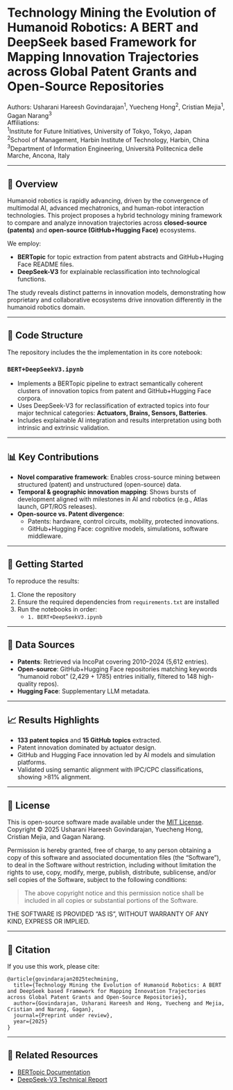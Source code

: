 # Technology Mining the Evolution of Humanoid Robotics: A BERT and DeepSeek based Framework for Mapping Innovation Trajectories across Global Patent Grants and Open-Source Repositories

Authors: Usharani Hareesh Govindarajan<sup>1</sup>, Yuecheng Hong<sup>2</sup>, Cristian Mejia<sup>1</sup>, Gagan Narang<sup>3</sup>  
Affiliations:  
<sup>1</sup>Institute for Future Initiatives, University of Tokyo, Tokyo, Japan  
 <sup>2</sup>School of Management, Harbin Institute of Technology, Harbin, China  
 <sup>3</sup>Department of Information Engineering, Università Politecnica delle Marche, Ancona, Italy  

---

## 🧠 Overview

Humanoid robotics is rapidly advancing, driven by the convergence of multimodal AI, advanced mechatronics, and human-robot interaction technologies. This project proposes a hybrid technology mining framework to compare and analyze innovation trajectories across **closed-source (patents)** and **open-source (GitHub+Hugging Face)** ecosystems.

We employ:
- **BERTopic** for topic extraction from patent abstracts and GitHub+Huging Face README files.
- **DeepSeek-V3** for explainable reclassification into technological functions.

The study reveals distinct patterns in innovation models, demonstrating how proprietary and collaborative ecosystems drive innovation differently in the humanoid robotics domain.

---

## 📁 Code Structure

The repository includes the the implementation in its core notebook:

### `BERT+DeepSeekV3.ipynb`
- Implements a BERTopic pipeline to extract semantically coherent clusters of innovation topics from patent and GitHub+Hugging Face corpora.
- Uses DeepSeek-V3 for reclassification of extracted topics into four major technical categories: **Actuators, Brains, Sensors, Batteries**.
- Includes explainable AI integration and results interpretation using both intrinsic and extrinsic validation.

---

## 📊 Key Contributions

- **Novel comparative framework**: Enables cross-source mining between structured (patent) and unstructured (open-source) data.
- **Temporal & geographic innovation mapping**: Shows bursts of development aligned with milestones in AI and robotics (e.g., Atlas launch, GPT/ROS releases).
- **Open-source vs. Patent divergence**: 
  - Patents: hardware, control circuits, mobility, protected innovations.
  - GitHub+Hugging Face: cognitive models, simulations, software middleware.

---

## 🚀 Getting Started

To reproduce the results:

1. Clone the repository
2. Ensure the required dependencies from `requirements.txt` are installed
3. Run the notebooks in order:
   - `1. BERT+DeepSeekV3.ipynb`

---

## 📌 Data Sources

- **Patents**: Retrieved via IncoPat covering 2010–2024 (5,612 entries).
- **Open-source**: GitHub+Hugging Face repositories matching keywords “humanoid robot” (2,429 + 1785) entries initially, filtered to 148 high-quality repos).
- **Hugging Face**: Supplementary LLM metadata.

---

## 📈 Results Highlights

- **133 patent topics** and **15 GitHub topics** extracted.
- Patent innovation dominated by actuator design.
- GitHub and Hugging Face innovation led by AI models and simulation platforms.
- Validated using semantic alignment with IPC/CPC classifications, showing >81% alignment.

---

## 📜 License

This is open-source software made available under the [MIT License](LICENSE).  
Copyright © 2025 Usharani Hareesh Govindarajan, Yuecheng Hong, Cristian Mejia, and Gagan Narang.

Permission is hereby granted, free of charge, to any person obtaining a copy of this software and associated documentation files (the “Software”), to deal in the Software without restriction, including without limitation the rights to use, copy, modify, merge, publish, distribute, sublicense, and/or sell copies of the Software, subject to the following conditions:

> The above copyright notice and this permission notice shall be included in all copies or substantial portions of the Software.

THE SOFTWARE IS PROVIDED “AS IS”, WITHOUT WARRANTY OF ANY KIND, EXPRESS OR IMPLIED.

---

## 📄 Citation

If you use this work, please cite:

```
@article{govindarajan2025techmining,
  title={Technology Mining the Evolution of Humanoid Robotics: A BERT and DeepSeek based Framework for Mapping Innovation Trajectories across Global Patent Grants and Open-Source Repositories},
  author={Govindarajan, Usharani Hareesh and Hong, Yuecheng and Mejia, Cristian and Narang, Gagan},
  journal={Preprint under review},
  year={2025}
}
```

---

## 🔗 Related Resources
- [BERTopic Documentation](https://maartengr.github.io/BERTopic/)
- [DeepSeek-V3 Technical Report](https://arxiv.org/abs/2412.19437)
